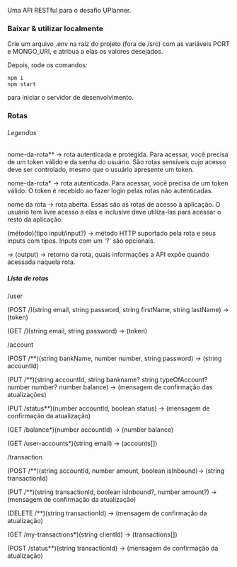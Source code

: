 Uma API RESTful para o desafio UPlanner.

### Baixar & utilizar localmente
Crie um arquivo .env na raíz do projeto (fora de /src) com as variáveis PORT e MONGO_URI, e atribua a elas os valores desejados.

Depois, rode os comandos:
```
npm i
npm start
```
para iniciar o servidor de desenvolvimento.

### Rotas
###### Legendas
nome-da-rota** -> rota autenticada e protegida. Para acessar, você precisa de um token válido
e da senha do usuário. São rotas sensíveis cujo acesso deve ser controlado, mesmo que o usuário
apresente um token.

nome-da-rota* -> rota autenticada. Para acessar, você precisa de um token válido. O token é recebido ao fazer login pelas rotas não autenticadas.

nome da rota -> rota aberta. Essas são as rotas de acesso à aplicação. O usuário tem livre
acesso a elas e inclusive deve utiliza-las para acessar o resto da aplicação.

(método)(tipo input/input?) -> método HTTP suportado pela rota e seus inputs com tipos. Inputs com um '?' são
opcionais.

-> (output) -> retorno da rota, quais informações a API expõe quando acessada naquela rota.

##### Lista de rotas
/user

  (POST /)(string email, string password, string firstName, string lastName) -> (token)

  (GET /)(string email, string password) -> (token)

/account

  (POST /**)(string bankName, number number, string password) -> (string accountId)

  (PUT /**)(string accountId, string bankname? string typeOfAccount? number number? number balance) -> (mensagem de confirmação das atualizações)

  (PUT /status**)(number accountId, boolean status) -> (mensagem de confirmação da atualização)

  (GET /balance*)(number accountId) -> (number balance)

  (GET /user-accounts*)(string email) -> (accounts[])

/transaction

  (POST /**)(string accountId, number amount, boolean isInbound)-> (string transactionId)

  (PUT /**)(string transactionId, boolean isInbound?, number amount?) -> (mensagem de confirmação da atualização)

  (DELETE /**)(string transactionId) -> (mensagem de confirmação da atualização)

  (GET /my-transactions*)(string clientId) -> (transactions[])

  (POST /status**)(string transactionId) -> (mensagem de confirmação da atualização)
